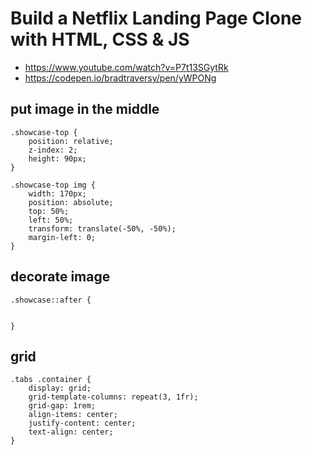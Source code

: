 # Build a Netflix Landing Page Clone with HTML, CSS & JS
- https://www.youtube.com/watch?v=P7t13SGytRk
- https://codepen.io/bradtraversy/pen/yWPONg


## 





## put image in the middle
```
.showcase-top {
	position: relative;
	z-index: 2;
	height: 90px;
}

.showcase-top img {
	width: 170px;
	position: absolute;
	top: 50%;
	left: 50%;
	transform: translate(-50%, -50%);
	margin-left: 0;
}
```

## decorate image
```
.showcase::after {


}
```

## grid 
```
.tabs .container {
	display: grid;
	grid-template-columns: repeat(3, 1fr);
	grid-gap: 1rem;
	align-items: center;
	justify-content: center;
	text-align: center;
}
```
